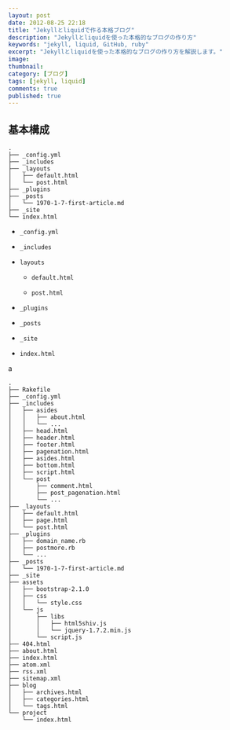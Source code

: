 ```yaml
---
layout: post
date: 2012-08-25 22:18
title: "Jekyllとliquidで作る本格ブログ"
description: "Jekyllとliquidを使った本格的なブログの作り方"
keywords: "jekyll, liquid, GitHub, ruby"
excerpt: "Jekyllとliquidを使った本格的なブログの作り方を解説します。"
image: 
thumbnail: 
category: [ブログ]
tags: [jekyll, liquid]
comments: true
published: true
---
```

基本構成
--------

<!--more-->

	.
	├── _config.yml
	├── _includes
	├── _layouts
	│   ├── default.html
	│   └── post.html
	├── _plugins
	├── _posts
	│   └── 1970-1-7-first-article.md
	├── _site
	└── index.html

* `_config.yml`  
	
* `_includes`  
	
* `layouts`  
	
	* `default.html`  
		
	* `post.html`  
		
* `_plugins`  
	
* `_posts`  
	
* `_site`  
	
* `index.html`  
	
a

	.
	├── Rakefile
	├── _config.yml
	├── _includes
	│   ├── asides
	│   │   ├── about.html
	│   │   └── ...
	│   ├── head.html
	│   ├── header.html
	│   ├── footer.html
	│   ├── pagenation.html
	│   ├── asides.html
	│   ├── bottom.html
	│   ├── script.html
	│   └── post
	│       ├── comment.html
	│       ├── post_pagenation.html
	│       └── ...
	├── _layouts
	│   ├── default.html
	│   ├── page.html
	│   └── post.html
	├── _plugins
	│   ├── domain_name.rb
	│   ├── postmore.rb
	│   └── ...
	├── _posts
	│   └── 1970-1-7-first-article.md
	├── _site
	├── assets
	│   ├── bootstrap-2.1.0
	│   ├── css
	│   │   └── style.css
	│   └── js
	│       ├── libs
	│       │   ├── html5shiv.js
	│       │   └── jquery-1.7.2.min.js
	│       └── script.js
	├── 404.html
	├── about.html
	├── index.html
	├── atom.xml
	├── rss.xml
	├── sitemap.xml
	├── blog
	│   ├── archives.html
	│   ├── categories.html
	│   └── tags.html
	└── project
	    └── index.html
